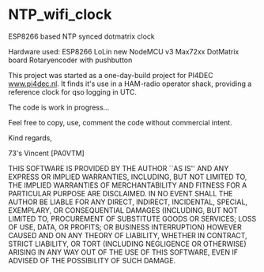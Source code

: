 # NTP_wifi_clock
ESP8266 based NTP synced dotmatrix clock

Hardware used:
ESP8266 LoLin new NodeMCU v3
Max72xx DotMatrix board
Rotaryencoder with pushbutton

This project was started as a one-day-build project for PI4DEC www.pi4dec.nl.
It finds it's use in a HAM-radio operator shack, providing  a reference clock for qso logging in UTC.

The code is work in progress...

Feel free to copy, use, comment the code without commercial intent.

Kind regards,

73's 
Vincent [PA0VTM]



THIS SOFTWARE IS PROVIDED BY THE AUTHOR ``AS IS'' AND ANY EXPRESS OR IMPLIED WARRANTIES, INCLUDING, BUT NOT LIMITED TO, THE IMPLIED WARRANTIES OF MERCHANTABILITY AND FITNESS FOR A PARTICULAR PURPOSE ARE DISCLAIMED. IN NO EVENT SHALL THE AUTHOR BE LIABLE FOR ANY DIRECT, INDIRECT, INCIDENTAL, SPECIAL, EXEMPLARY, OR CONSEQUENTIAL DAMAGES (INCLUDING, BUT NOT LIMITED TO, PROCUREMENT OF SUBSTITUTE GOODS OR SERVICES; LOSS OF USE, DATA, OR PROFITS; OR BUSINESS INTERRUPTION) HOWEVER CAUSED AND ON ANY THEORY OF LIABILITY, WHETHER IN CONTRACT, STRICT LIABILITY, OR TORT (INCLUDING NEGLIGENCE OR OTHERWISE) ARISING IN ANY WAY OUT OF THE USE OF THIS SOFTWARE, EVEN IF ADVISED OF THE POSSIBILITY OF SUCH DAMAGE.
